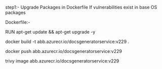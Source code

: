 step1:- Upgrade Packages in Dockerfile
If vulnerabilities exist in base OS packages

Dockerfile:-

RUN apt-get update && apt-get upgrade -y



docker build -t abb.azurecr.io/docsgeneratorservice:v229 .

docker push abb.azurecr.io/docsgeneratorservice:v229

trivy image abb.azurecr.io/docsgeneratorservice:v229

